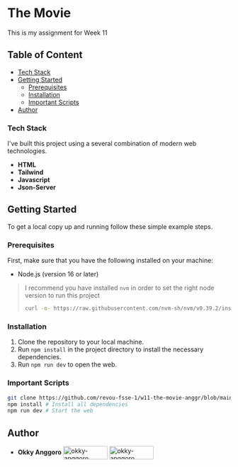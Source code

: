 # The Movie
This is my assignment for Week 11
## Table of Content

  - [Tech Stack](#tech-stack)
- [Getting Started](#getting-started)
  - [Prerequisites](#prerequisites)
  - [Installation](#installation)
  - [Important Scripts](#important-scripts)
- [Author](#author)



### Tech Stack

I've built this project using a several combination of modern web technologies. 

- **HTML**
- **Tailwind**
- **Javascript**
- **Json-Server**



## Getting Started

To get a local copy up and running follow these simple example steps.

### Prerequisites

First, make sure that you have the following installed on your machine:
- Node.js (version 16 or later)

> I recommend you have installed `nvm` in order to set the right node version to run this project
> ```sh
> curl -o- https://raw.githubusercontent.com/nvm-sh/nvm/v0.39.2/install.sh | bash
> ```

### Installation

1. Clone the repository to your local machine.
1. Run `npm install` in the project directory to install the necessary dependencies.
1. Run `npm run dev` to open the web.


### Important Scripts
```sh
git clone https://github.com/revou-fsse-1/w11-the-movie-anggr/blob/main/src/index.html# Clone the repository
npm install # Install all dependencies
npm run dev # Start the web
```
## Author

-  **Okky Anggoro**
 <a href="https://github.com/anggr" target="blank"><img align="center" src="https://img.shields.io/badge/GitHub-100000?style=for-the-badge&logo=github&logoColor=white" alt="okky-anggoro" height="30" width="100" /></a> <a href="https://linkedin.com/in/okky-anggoro" target="blank"><img align="center" src="https://img.shields.io/badge/LinkedIn-0077B5?style=for-the-badge&logo=linkedin&logoColor=white" alt="okky-anggoro" height="30" width="100" /></a>